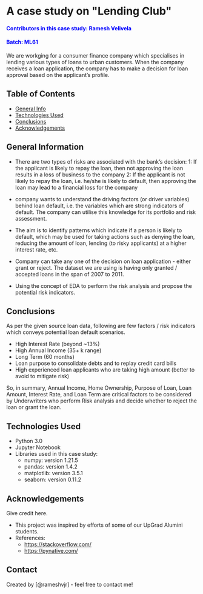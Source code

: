 
# A case study on "Lending Club"
#### <font color=blue>Contributors in this case study: Ramesh Velivela
#### Batch: ML61</font>

We are workging for a consumer finance company which specialises in lending various types of loans to urban customers. 
When the company receives a loan application, the company has to make a decision for loan approval based on the applicant’s profile. 


## Table of Contents

* [General Info](#general-information)
* [Technologies Used](#technologies-used)
* [Conclusions](#conclusions)
* [Acknowledgements](#acknowledgements)


## General Information

- There are two types of risks are associated with the bank’s decision:
1: If the applicant is likely to repay the loan, then not approving the loan results in a loss of business to the company
2: If the applicant is not likely to repay the loan, i.e. he/she is likely to default, then approving the loan may lead to a financial loss for the company

- company wants to understand the driving factors (or driver variables) behind loan default, i.e. the variables which are strong indicators of default. The company can utilise this knowledge for its portfolio and risk assessment. 

- The aim is to identify patterns which indicate if a person is likely to default, which may be used for taking actions such as denying the loan, reducing the amount of loan, lending (to risky applicants) at a higher interest rate, etc.

- Company can take any one of the decision on loan application - either grant or reject. The dataset we are using is having only granted / accepted loans in the span of 2007 to 2011.

- Using the concept of EDA to perform the risk analysis and propose the potential risk indicators.


## Conclusions

As per the given source loan data, following are few factors / risk indicators which conveys potential loan default scenarios.

- High Interest Rate (beyond ~13%)
- High Annual Income (35+ k range)
- Long Term (60 months)
- Loan purpose to consolidate debts and to replay credit card bills
- High experienced loan applicants who are taking high amount (better to avoid to mitigate risk)

So, in summary, Annual Income, Home Ownership, Purpose of Loan, Loan Amount, Interest Rate, and Loan Term are critical factors to be considered by Underwriters who perform Risk analysis and decide whether to reject the loan or grant the loan.


## Technologies Used
- Python 3.0
- Jupyter Notebook
- Libraries used in this case study:
    - numpy: version 1.21.5
    - pandas: version 1.4.2
    - matplotlib: version 3.5.1
    - seaborn: version 0.11.2

## Acknowledgements
Give credit here.
- This project was inspired by efforts of some of our UpGrad Alumini students.
- References: 
    - https://stackoverflow.com/
    - https://pynative.com/

## Contact
Created by [@rameshvjr] - feel free to contact me!
